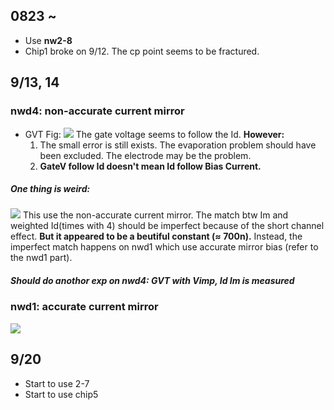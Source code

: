## 0823 ~
* Use **nw2-8**
* Chip1 broke on 9/12. The cp point seems to be fractured.

## 9/13, 14
### nwd4: non-accurate current mirror
* GVT Fig:
<img src="./Fig/GVT_nwd4_nacc.png"></img>
The gate voltage seems to follow the Id. **However:**
    1. The small error is still exists. The evaporation problem should have been excluded. The electrode may be the problem.
    2. **GateV follow Id doesn't mean Id follow Bias Current.**

##### One thing is weird:
<img src="./Fig/gvt_nwd4_nacc_mirrorError.png"></img>
This use the non-accurate current mirror. The match btw Im and weighted Id(times with 4) should be imperfect because of the short channel effect. **But it appeared to be a beutiful constant (≈ 700n).** Instead, the imperfect match happens on nwd1 which use accurate mirror bias (refer to the nwd1 part).

##### Should do anothor exp on nwd4: GVT with Vimp, Id Im is measured


### nwd1: accurate current mirror
<img src="./Fig/GVT_nwd1_acc.png"></img>

## 9/20
* Start to use 2-7
* Start to use chip5


